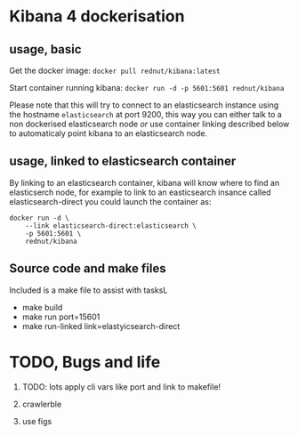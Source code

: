 # Kibana 4 dockerisation 

## usage, basic

Get the docker image:
`docker pull rednut/kibana:latest`


Start container running kibana:
`docker run -d -p 5601:5601 rednut/kibana`


Please note that this will try to connect to an elasticsearch instance using the hostname `elasticsearch` at port 9200, this way you can either talk to a non dockerised elasticsearch node _or_ use container linking described below to automaticaly point kibana to an elasticsearch node.


## usage, linked to elasticsearch container

By linking to an elasticsearch container, kibana will know where to find an elasticserch node, for example to link to an easticsearch insance called elasticsearch-direct you could launch the container as:

```
docker run -d \
	--link elasticsearch-direct:elasticsearch \
	-p 5601:5601 \
	rednut/kibana
```



## Source code and make files

Included is a make file to assist with tasksL
- make build
- make run port=15601
- make run-linked link=elastyicsearch-direct


# TODO, Bugs and life

1) TODO: lots
	apply cli vars like port and link to makefile!

2) crawlerble
3) use figs


